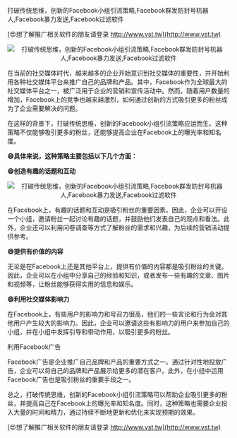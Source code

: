 打破传统思维，创新的Facebook小组引流策略,Facebook群发防封号机器人,Facebook暴力发送,Facebook过滤软件

[😍想了解推广相关软件的朋友请登录 http://www.vst.tw](http://www.vst.tw)

 <center><img src="https://vst.tw/MP4/tuiguang/png/8.png" alt="打破传统思维，创新的Facebook小组引流策略,Facebook群发防封号机器人,Facebook暴力发送,Facebook过滤软件"></center>

在当前的社交媒体时代，越来越多的企业开始意识到社交媒体的重要性，并开始利用各种社交媒体平台来推广自己的品牌和产品。其中，Facebook作为全球最大的社交媒体平台之一，被广泛用于企业的营销和宣传活动中。然而，随着用户数量的增加，Facebook上的竞争也越来越激烈，如何通过创新的方式吸引更多的粉丝成为了企业需要解决的问题。

在这样的背景下，打破传统思维，创新的Facebook小组引流策略应运而生。这种策略不仅能够吸引更多的粉丝，还能够提高企业在Facebook上的曝光率和知名度。

**😄具体来说，这种策略主要包括以下几个方面：**

**😄创造有趣的话题和互动**

 <center><img src="https://vst.tw/MP4/tuiguang/png/0.png" alt="打破传统思维，创新的Facebook小组引流策略,Facebook群发防封号机器人,Facebook暴力发送,Facebook过滤软件"></center>

在Facebook上，有趣的话题和互动是吸引粉丝的重要因素。因此，企业可以开设一个小组，邀请粉丝一起讨论有趣的话题，并鼓励他们发表自己的观点和看法。此外，企业还可以利用问卷调查等方式了解粉丝的需求和兴趣，为后续的营销活动提供参考。

**😄提供有价值的内容**

无论是在Facebook上还是其他平台上，提供有价值的内容都是吸引粉丝的关键。因此，企业可以在小组中分享自己的经验和知识，或者发布一些有趣的文章、图片和视频等，让粉丝能够获得实用的信息和娱乐。

**😄利用社交媒体影响力**

在Facebook上，有些用户的影响力和号召力很高，他们的一些言论和行为会对其他用户产生较大的影响力。因此，企业可以邀请这些有影响力的用户来参加自己的小组，并在小组中发挥引导和带动作用，以吸引更多的粉丝。

利用Facebook广告

Facebook广告是企业推广自己品牌和产品的重要方式之一。通过针对性地投放广告，企业可以将自己的品牌和产品展示给更多的潜在客户。此外，在小组中运用Facebook广告也是吸引粉丝的重要手段之一。

总之，打破传统思维，创新的Facebook小组引流策略可以帮助企业吸引更多的粉丝，并提高自己在Facebook上的曝光率和知名度。同时，这种策略也需要企业投入大量的时间和精力，通过持续不断地更新和优化来实现预期的效果。

[😍想了解推广相关软件的朋友请登录 http://www.vst.tw](http://www.vst.tw)



